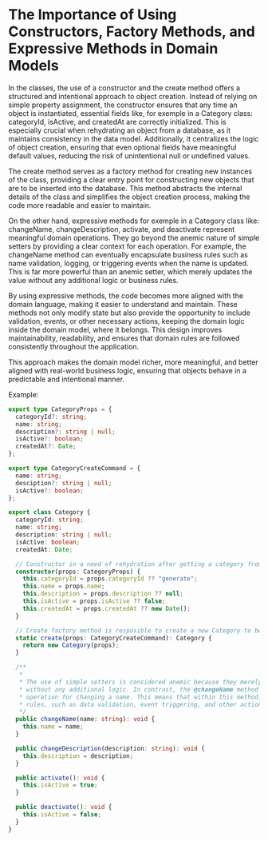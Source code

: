 # The Importance of Using Constructors, Factory Methods, and Expressive Methods in Domain Models

In the classes, the use of a constructor and the create method offers a structured and 
intentional approach to object creation. Instead of relying on simple property assignment, the 
constructor ensures that any time an object is instantiated, essential fields like, for exemple
in a Category class: categoryId, isActive, and createdAt are correctly initialized. 
This is especially crucial when rehydrating an object from a database, as it maintains consistency 
in the data model. Additionally, it centralizes the logic of object creation, ensuring that even 
optional fields have meaningful default values, reducing the risk of unintentional null or undefined 
values.

The create method serves as a factory method for creating new instances of the class, 
providing a clear entry point for constructing new objects that are to be inserted into the database. 
This method abstracts the internal details of the class and simplifies the object creation process, 
making the code more readable and easier to maintain.

On the other hand, expressive methods for exemple in a Category class like: changeName, 
changeDescription, activate, and deactivate represent meaningful domain operations. 
They go beyond the anemic nature of simple setters by providing a clear context for each operation. 
For example, the changeName method can eventually encapsulate business rules such as name validation, 
logging, or triggering events when the name is updated. This is far more powerful than an 
anemic setter, which merely updates the value without any additional logic or business rules.

By using expressive methods, the code becomes more aligned with the domain language, making it 
easier to understand and maintain. These methods not only modify state but also provide the 
opportunity to include validation, events, or other necessary actions, keeping the domain logic 
inside the domain model, where it belongs. This design improves maintainability, readability, and 
ensures that domain rules are followed consistently throughout the application.

This approach makes the domain model richer, more meaningful, and better aligned with real-world 
business logic, ensuring that objects behave in a predictable and intentional manner.


Example:

```typescript
export type CategoryProps = {
  categoryId?: string;
  name: string;
  description?: string | null;
  isActive?: boolean;
  createdAt?: Date;
};

export type CategoryCreateCommand = {
  name: string;
  desciption?: string | null;
  isActive?: boolean;
};

export class Category {
  categoryId: string;
  name: string;
  description: string | null;
  isActive: boolean;
  createdAt: Date;

  // Constructor in a need of rehydration after getting a category from database
  constructor(props: CategoryProps) {
    this.categoryId = props.categoryId ?? "generate";
    this.name = props.name;
    this.description = props.description ?? null;
    this.isActive = props.isActive ?? false;
    this.createdAt = props.createdAt ?? new Date();
  }

  // Create factory method is resposible to create a new Category to be inserted in database
  static create(props: CategoryCreateCommand): Category {
    return new Category(props);
  }

  /**
   *
   * The use of simple setters is considered anemic because they merely reflect a value change
   * without any additional logic. In contrast, the @changeName method represents a more robust
   * operation for changing a name. This means that within this method, we can include business
   * rules, such as data validation, event triggering, and other actions related to the name change.
   */
  public changeName(name: string): void {
    this.name = name;
  }

  public changeDescription(description: string): void {
    this.description = description;
  }

  public activate(): void {
    this.isActive = true;
  }

  public deactivate(): void {
    this.isActive = false;
  }
}
```